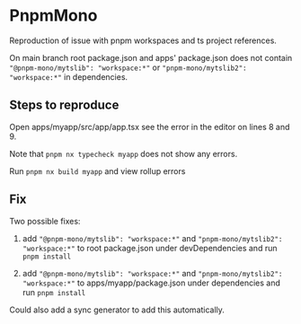 # PnpmMono

Reproduction of issue with pnpm workspaces and ts project references.

On main branch root package.json and apps' package.json does not contain `"@pnpm-mono/mytslib": "workspace:*"` or `"pnpm-mono/mytslib2": "workspace:*"` in dependencies.

## Steps to reproduce

Open apps/myapp/src/app/app.tsx see the error in the editor on lines 8 and 9.

Note that `pnpm nx typecheck myapp` does not show any errors.

Run `pnpm nx build myapp` and view rollup errors

## Fix

Two possible fixes:

1. add `"@pnpm-mono/mytslib": "workspace:*"` and `"pnpm-mono/mytslib2": "workspace:*"` to root package.json under devDependencies and run `pnpm install`

2. add `"@pnpm-mono/mytslib": "workspace:*"` and `"pnpm-mono/mytslib2": "workspace:*"` to apps/myapp/package.json under dependencies and run `pnpm install`

Could also add a sync generator to add this automatically.
